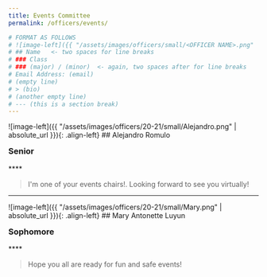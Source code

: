 ```yaml
---
title: Events Committee
permalink: /officers/events/

# FORMAT AS FOLLOWS
# ![image-left]({{ "/assets/images/officers/small/<OFFICER NAME>.png" | absolute_url }}){: .align-left}
# ## Name   <- two spaces for line breaks
# ### Class
# ### (major) / (minor)  <- again, two spaces after for line breaks
# Email Address: (email)
# (empty line)
# > (bio)
# (another empty line)
# --- (this is a section break)
---
```

<div id="Alejandro"></div>
![image-left]({{ "/assets/images/officers/20-21/small/Alejandro.png" | absolute_url }}){: .align-left}
## Alejandro Romulo
<p style="margin-bottom: 0.45em; padding: 0"></p>
<h3 style="margin-top: 0">Senior</h3>
****  

>I'm one of your events chairs!. Looking forward to see you virtually!

---
<div id="Mary"></div>
![image-left]({{ "/assets/images/officers/20-21/small/Mary.png" | absolute_url }}){: .align-left}
## Mary Antonette Luyun
<p style="margin-bottom: 0.45em; padding: 0"></p>
<h3 style="margin-top: 0">Sophomore</h3>
****  

> Hope you all are ready for fun and safe events!

